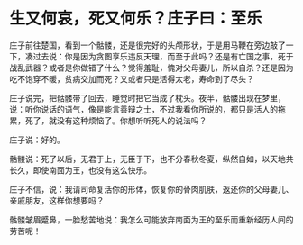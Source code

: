 生又何哀，死又何乐？庄子曰：至乐
====
庄子前往楚国，看到一个骷髅，还是很完好的头颅形状，于是用马鞭在旁边敲了一下，凑过去说：你是因为贪图享乐违反天理，而至于此吗？还是有亡国之事，死于战乱武器？或者是你做错了什么？觉得羞耻，愧对父母妻儿，所以自杀？还是因为吃不饱穿不暖，贫病交加而死？又或者只是活得太老，寿命到了尽头？

庄子说完，把骷髅带了回去，睡觉时把它当成了枕头。夜半，骷髅出现在梦里，说：听你说话的语气，像是能言善辩之士，不过我看你所说的，都只是活人的拖累，死了，就没有这种烦恼了。你想听听死人的说法吗？

庄子说：好的。

骷髅说：死了以后，无君于上，无臣于下，也不分春秋冬夏，纵然自如，以天地共长久，即使南面为王，也没有这么快乐。

庄子不信，说：我请司命复活你的形体，恢复你的骨肉肌肤，返还你的父母妻儿、亲戚朋友，这样你想要吗？

骷髅皱眉蹙鼻，一脸愁苦地说：我怎么可能放弃南面为王的至乐而重新经历人间的劳苦呢！